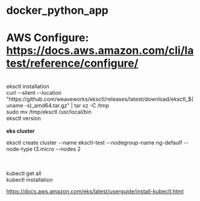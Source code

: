 # docker_python_app

# AWS Configure: https://docs.aws.amazon.com/cli/latest/reference/configure/


<br>
eksctl installation 
<br>
curl --silent --location "https://github.com/weaveworks/eksctl/releases/latest/download/eksctl_$(uname -s)_amd64.tar.gz" | tar xz -C /tmp
<br>
sudo mv /tmp/eksctl /usr/local/bin

<br>
eksctl version
<br>
<br>
<b>eks cluster</b> 


 eksctl create cluster --name eksctl-test --nodegroup-name ng-defaulf --node-type t3.micro --nodes 2

 <br>
 <br>
 kubectl get all

 <br>
 kubectl installation 
 <br>

 https://docs.aws.amazon.com/eks/latest/userguide/install-kubectl.html
 
